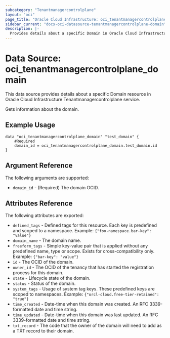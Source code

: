 ```yaml
---
subcategory: "Tenantmanagercontrolplane"
layout: "oci"
page_title: "Oracle Cloud Infrastructure: oci_tenantmanagercontrolplane_domain"
sidebar_current: "docs-oci-datasource-tenantmanagercontrolplane-domain"
description: |-
  Provides details about a specific Domain in Oracle Cloud Infrastructure Tenantmanagercontrolplane service
---
```


# Data Source: oci_tenantmanagercontrolplane_domain
This data source provides details about a specific Domain resource in Oracle Cloud Infrastructure Tenantmanagercontrolplane service.

Gets information about the domain.

## Example Usage

```hcl
data "oci_tenantmanagercontrolplane_domain" "test_domain" {
	#Required
	domain_id = oci_tenantmanagercontrolplane_domain.test_domain.id
}
```

## Argument Reference

The following arguments are supported:

* `domain_id` - (Required) The domain OCID.


## Attributes Reference

The following attributes are exported:

* `defined_tags` - Defined tags for this resource. Each key is predefined and scoped to a namespace. Example: `{"foo-namespace.bar-key": "value"}` 
* `domain_name` - The domain name.
* `freeform_tags` - Simple key-value pair that is applied without any predefined name, type or scope. Exists for cross-compatibility only. Example: `{"bar-key": "value"}` 
* `id` - The OCID of the domain.
* `owner_id` - The OCID of the tenancy that has started the registration process for this domain.
* `state` - Lifecycle state of the domain.
* `status` - Status of the domain.
* `system_tags` - Usage of system tag keys. These predefined keys are scoped to namespaces. Example: `{"orcl-cloud.free-tier-retained": "true"}` 
* `time_created` - Date-time when this domain was created. An RFC 3339-formatted date and time string.
* `time_updated` - Date-time when this domain was last updated. An RFC 3339-formatted date and time string.
* `txt_record` - The code that the owner of the domain will need to add as a TXT record to their domain.

